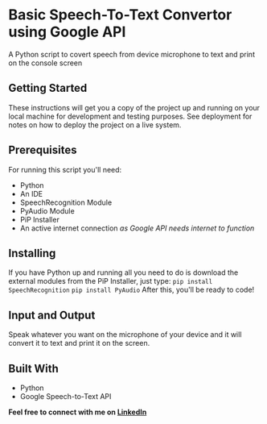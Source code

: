 # Basic Speech-To-Text Convertor using Google API

A Python script to covert speech from device microphone to text and print on the console screen

## Getting Started

These instructions will get you a copy of the project up and running on your local machine for development and testing purposes. See deployment for notes on how to deploy the project on a live system.

## Prerequisites

For running this script you'll need:
* Python
* An IDE
* SpeechRecognition Module
* PyAudio Module
* PiP Installer
* An active internet connection *as Google API needs internet to function*

## Installing

If you have Python up and running all you need to do is download the external modules from the PiP Installer, just type:
```pip install SpeechRecognition```
```pip install PyAudio```
After this, you'll be ready to code!

## Input and Output

Speak whatever you want on the microphone of your device and it will convert it to text and print it on the screen.

## Built With 

* Python
* Google Speech-to-Text API 

**Feel free to connect with me on [LinkedIn](https://www.linkedin.com/in/kg1510/)**

